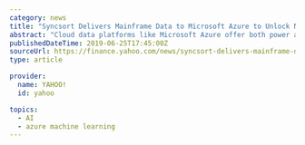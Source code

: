 ```yaml
---
category: news
title: "Syncsort Delivers Mainframe Data to Microsoft Azure to Unlock New Business Insights"
abstract: "Cloud data platforms like Microsoft Azure offer both power and economics ... to keep the world working – the same data that powers machine learning, AI and predictive analytics."
publishedDateTime: 2019-06-25T17:45:00Z
sourceUrl: https://finance.yahoo.com/news/syncsort-delivers-mainframe-data-microsoft-123000198.html
type: article

provider:
  name: YAHOO!
  id: yahoo

topics:
  - AI
  - azure machine learning
---
```

